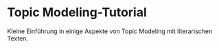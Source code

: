 Topic Modeling-Tutorial
=======================

Kleine Einführung in einige Aspekte von Topic Modeling mit literarischen Texten.
